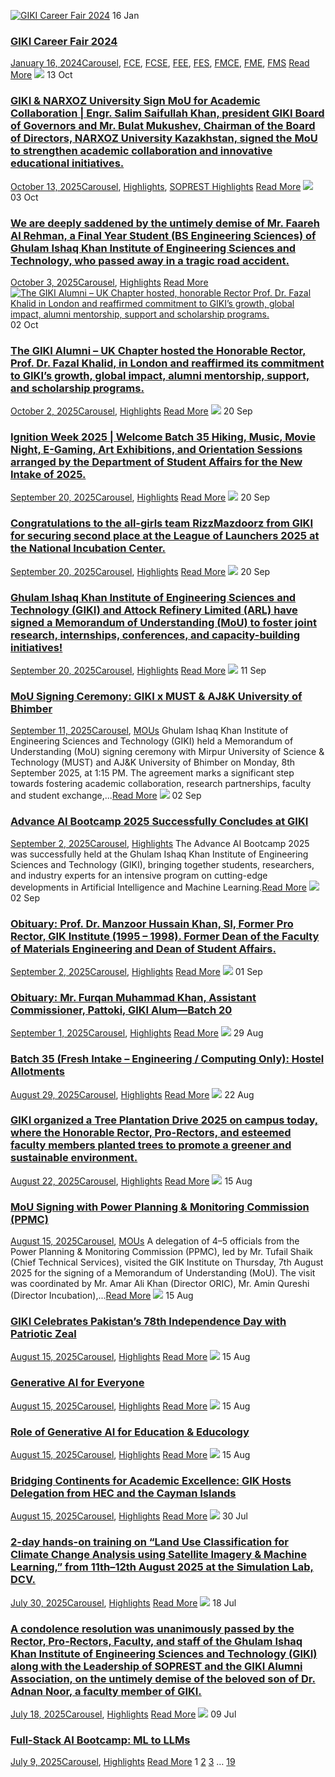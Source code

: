[![GIKI Career Fair 2024](https://giki.edu.pk/wp-content/uploads/2024/01/Career-Fair-Programs-768x1086.jpg)](https://giki.edu.pk/2024/01/16/career-fair-2024/)
16
Jan
### [GIKI Career Fair 2024](https://giki.edu.pk/2024/01/16/career-fair-2024/)
[January 16, 2024](https://giki.edu.pk/2024/01/16/)[Carousel](https://giki.edu.pk/carousel_home/), [FCE](https://giki.edu.pk/fce_news/), [FCSE](https://giki.edu.pk/fcse_news/), [FEE](https://giki.edu.pk/fee_news/), [FES](https://giki.edu.pk/fes_news/), [FMCE](https://giki.edu.pk/fmce_news/), [FME](https://giki.edu.pk/fme_news/), [FMS](https://giki.edu.pk/fms_news/)
[Read More](https://giki.edu.pk/2024/01/16/career-fair-2024/)
[![](https://giki.edu.pk/news/)](https://giki.edu.pk/2025/10/13/giki-narxoz-university-sign-mou-for-academic-collaboration-engr-salim-saifullah-khan-president-giki-board-of-governors-and-mr-bulat-mukushev-chairman-of-the-board-of-directors-narxoz-univ/)
13
Oct
### [GIKI & NARXOZ University Sign MoU for Academic Collaboration | Engr. Salim Saifullah Khan, president GIKI Board of Governors and Mr. Bulat Mukushev, Chairman of the Board of Directors, NARXOZ University Kazakhstan, signed the MoU to strengthen academic collaboration and innovative educational initiatives.](https://giki.edu.pk/2025/10/13/giki-narxoz-university-sign-mou-for-academic-collaboration-engr-salim-saifullah-khan-president-giki-board-of-governors-and-mr-bulat-mukushev-chairman-of-the-board-of-directors-narxoz-univ/)
[October 13, 2025](https://giki.edu.pk/2025/10/13/)[Carousel](https://giki.edu.pk/carousel_home/), [Highlights](https://giki.edu.pk/highlights/), [SOPREST Highlights](https://giki.edu.pk/soprest-highlights/)
[Read More](https://giki.edu.pk/2025/10/13/giki-narxoz-university-sign-mou-for-academic-collaboration-engr-salim-saifullah-khan-president-giki-board-of-governors-and-mr-bulat-mukushev-chairman-of-the-board-of-directors-narxoz-univ/)
[![](https://giki.edu.pk/news/)](https://giki.edu.pk/2025/10/03/we-are-deeply-saddened-by-the-untimely-demise-of-mr-faareh-al-rehman-a-final-year-student-bs-engineering-sciences-of-ghulam-ishaq-khan-institute-of-engineering-sciences-and-technology-who-passed/)
03
Oct
### [We are deeply saddened by the untimely demise of Mr. Faareh Al Rehman, a Final Year Student (BS Engineering Sciences) of Ghulam Ishaq Khan Institute of Engineering Sciences and Technology, who passed away in a tragic road accident.](https://giki.edu.pk/2025/10/03/we-are-deeply-saddened-by-the-untimely-demise-of-mr-faareh-al-rehman-a-final-year-student-bs-engineering-sciences-of-ghulam-ishaq-khan-institute-of-engineering-sciences-and-technology-who-passed/)
[October 3, 2025](https://giki.edu.pk/2025/10/03/)[Carousel](https://giki.edu.pk/carousel_home/), [Highlights](https://giki.edu.pk/highlights/)
[Read More](https://giki.edu.pk/2025/10/03/we-are-deeply-saddened-by-the-untimely-demise-of-mr-faareh-al-rehman-a-final-year-student-bs-engineering-sciences-of-ghulam-ishaq-khan-institute-of-engineering-sciences-and-technology-who-passed/)
[![The GIKI Alumni – UK Chapter hosted, honorable Rector Prof. Dr. Fazal Khalid in London and reaffirmed commitment to GIKI’s growth, global impact, alumni mentorship, support and scholarship programs.](https://giki.edu.pk/news/)](https://giki.edu.pk/2025/10/02/the-giki-alumni-uk-chapter-hosted-the-honorable-rector-prof-dr-fazal-khalid-in-london-and-reaffirmed-its-commitment-to-gikis-growth-global-impact-alumni-mentorship-support-a/)
02
Oct
### [The GIKI Alumni – UK Chapter hosted the Honorable Rector, Prof. Dr. Fazal Khalid, in London and reaffirmed its commitment to GIKI’s growth, global impact, alumni mentorship, support, and scholarship programs.](https://giki.edu.pk/2025/10/02/the-giki-alumni-uk-chapter-hosted-the-honorable-rector-prof-dr-fazal-khalid-in-london-and-reaffirmed-its-commitment-to-gikis-growth-global-impact-alumni-mentorship-support-a/)
[October 2, 2025](https://giki.edu.pk/2025/10/02/)[Carousel](https://giki.edu.pk/carousel_home/), [Highlights](https://giki.edu.pk/highlights/)
[Read More](https://giki.edu.pk/2025/10/02/the-giki-alumni-uk-chapter-hosted-the-honorable-rector-prof-dr-fazal-khalid-in-london-and-reaffirmed-its-commitment-to-gikis-growth-global-impact-alumni-mentorship-support-a/)
[![](https://giki.edu.pk/news/)](https://giki.edu.pk/2025/09/20/ignition-week-2025-welcome-batch-35-hiking-music-movie-night-e-gaming-art-exhibitions-and-orientation-sessions-arranged-by-the-department-of-student-affairs-for-the-new-intake-of-2025/)
20
Sep
### [Ignition Week 2025 | Welcome Batch 35 Hiking, Music, Movie Night, E-Gaming, Art Exhibitions, and Orientation Sessions arranged by the Department of Student Affairs for the New Intake of 2025.](https://giki.edu.pk/2025/09/20/ignition-week-2025-welcome-batch-35-hiking-music-movie-night-e-gaming-art-exhibitions-and-orientation-sessions-arranged-by-the-department-of-student-affairs-for-the-new-intake-of-2025/)
[September 20, 2025](https://giki.edu.pk/2025/09/20/)[Carousel](https://giki.edu.pk/carousel_home/), [Highlights](https://giki.edu.pk/highlights/)
[Read More](https://giki.edu.pk/2025/09/20/ignition-week-2025-welcome-batch-35-hiking-music-movie-night-e-gaming-art-exhibitions-and-orientation-sessions-arranged-by-the-department-of-student-affairs-for-the-new-intake-of-2025/)
[![](https://giki.edu.pk/news/)](https://giki.edu.pk/2025/09/20/congratulations-to-the-all-girls-team-rizzmazdoorz-from-giki-for-securing-second-place-at-the-league-of-launchers-2025-at-the-national-incubation-center/)
20
Sep
### [Congratulations to the all-girls team RizzMazdoorz from GIKI for securing second place at the League of Launchers 2025 at the National Incubation Center.](https://giki.edu.pk/2025/09/20/congratulations-to-the-all-girls-team-rizzmazdoorz-from-giki-for-securing-second-place-at-the-league-of-launchers-2025-at-the-national-incubation-center/)
[September 20, 2025](https://giki.edu.pk/2025/09/20/)[Carousel](https://giki.edu.pk/carousel_home/), [Highlights](https://giki.edu.pk/highlights/)
[Read More](https://giki.edu.pk/2025/09/20/congratulations-to-the-all-girls-team-rizzmazdoorz-from-giki-for-securing-second-place-at-the-league-of-launchers-2025-at-the-national-incubation-center/)
[![](https://giki.edu.pk/news/)](https://giki.edu.pk/2025/09/20/ghulam-ishaq-khan-institute-of-engineering-sciences-and-technology-giki-and-attock-refinery-limited-arl-have-signed-a-memorandum-of-understanding-mou-to-foster-joint-research-internships-confe/)
20
Sep
### [Ghulam Ishaq Khan Institute of Engineering Sciences and Technology (GIKI) and Attock Refinery Limited (ARL) have signed a Memorandum of Understanding (MoU) to foster joint research, internships, conferences, and capacity-building initiatives!](https://giki.edu.pk/2025/09/20/ghulam-ishaq-khan-institute-of-engineering-sciences-and-technology-giki-and-attock-refinery-limited-arl-have-signed-a-memorandum-of-understanding-mou-to-foster-joint-research-internships-confe/)
[September 20, 2025](https://giki.edu.pk/2025/09/20/)[Carousel](https://giki.edu.pk/carousel_home/), [Highlights](https://giki.edu.pk/highlights/)
[Read More](https://giki.edu.pk/2025/09/20/ghulam-ishaq-khan-institute-of-engineering-sciences-and-technology-giki-and-attock-refinery-limited-arl-have-signed-a-memorandum-of-understanding-mou-to-foster-joint-research-internships-confe/)
[![](https://giki.edu.pk/news/)](https://giki.edu.pk/2025/09/11/mou-signing-ceremony-giki-x-must-ajk-university-of-bhimber/)
11
Sep
### [MoU Signing Ceremony: GIKI x MUST & AJ&K University of Bhimber](https://giki.edu.pk/2025/09/11/mou-signing-ceremony-giki-x-must-ajk-university-of-bhimber/)
[September 11, 2025](https://giki.edu.pk/2025/09/11/)[Carousel](https://giki.edu.pk/carousel_home/), [MOUs](https://giki.edu.pk/mous/)
Ghulam Ishaq Khan Institute of Engineering Sciences and Technology (GIKI) held a Memorandum of Understanding (MoU) signing ceremony with Mirpur University of Science & Technology (MUST) and AJ&K University of Bhimber on Monday, 8th September 2025, at 1:15 PM. The agreement marks a significant step towards fostering academic collaboration, research partnerships, faculty and student exchange,...[Read More](https://giki.edu.pk/2025/09/11/mou-signing-ceremony-giki-x-must-ajk-university-of-bhimber/)
[![](https://giki.edu.pk/news/)](https://giki.edu.pk/2025/09/02/advance-ai-bootcamp-2025-successfully-concludes-at-giki/)
02
Sep
### [Advance AI Bootcamp 2025 Successfully Concludes at GIKI](https://giki.edu.pk/2025/09/02/advance-ai-bootcamp-2025-successfully-concludes-at-giki/)
[September 2, 2025](https://giki.edu.pk/2025/09/02/)[Carousel](https://giki.edu.pk/carousel_home/), [Highlights](https://giki.edu.pk/highlights/)
The Advance AI Bootcamp 2025 was successfully held at the Ghulam Ishaq Khan Institute of Engineering Sciences and Technology (GIKI), bringing together students, researchers, and industry experts for an intensive program on cutting-edge developments in Artificial Intelligence and Machine Learning.[Read More](https://giki.edu.pk/2025/09/02/advance-ai-bootcamp-2025-successfully-concludes-at-giki/)
[![](https://giki.edu.pk/news/)](https://giki.edu.pk/2025/09/02/obituary-prof-dr-manzoor-hussain-khan-si-former-pro-rector-gik-institute-1995-1998-former-dean-of-the-faculty-of-materials-engineering-and-dean-of-student-affairs/)
02
Sep
### [Obituary: Prof. Dr. Manzoor Hussain Khan, SI, Former Pro Rector, GIK Institute (1995 – 1998). Former Dean of the Faculty of Materials Engineering and Dean of Student Affairs.](https://giki.edu.pk/2025/09/02/obituary-prof-dr-manzoor-hussain-khan-si-former-pro-rector-gik-institute-1995-1998-former-dean-of-the-faculty-of-materials-engineering-and-dean-of-student-affairs/)
[September 2, 2025](https://giki.edu.pk/2025/09/02/)[Carousel](https://giki.edu.pk/carousel_home/), [Highlights](https://giki.edu.pk/highlights/)
[Read More](https://giki.edu.pk/2025/09/02/obituary-prof-dr-manzoor-hussain-khan-si-former-pro-rector-gik-institute-1995-1998-former-dean-of-the-faculty-of-materials-engineering-and-dean-of-student-affairs/)
[![](https://giki.edu.pk/news/)](https://giki.edu.pk/2025/09/01/obituary-mr-furqan-muhammad-khan-assistant-commissioner-pattoki-giki-alum-batch-20-%d8%a7%d9%86%d8%a7%d9%84%d9%84%d9%87-%d9%88%d8%a7%d9%86%d8%a7%d8%a7%d9%84%db%8c%d9%87-%d8%b1%d8%a7%d8%ac/)
01
Sep
### [Obituary: Mr. Furqan Muhammad Khan, Assistant Commissioner, Pattoki, GIKI Alum—Batch 20](https://giki.edu.pk/2025/09/01/obituary-mr-furqan-muhammad-khan-assistant-commissioner-pattoki-giki-alum-batch-20-%d8%a7%d9%86%d8%a7%d9%84%d9%84%d9%87-%d9%88%d8%a7%d9%86%d8%a7%d8%a7%d9%84%db%8c%d9%87-%d8%b1%d8%a7%d8%ac/)
[September 1, 2025](https://giki.edu.pk/2025/09/01/)[Carousel](https://giki.edu.pk/carousel_home/), [Highlights](https://giki.edu.pk/highlights/)
[Read More](https://giki.edu.pk/2025/09/01/obituary-mr-furqan-muhammad-khan-assistant-commissioner-pattoki-giki-alum-batch-20-%d8%a7%d9%86%d8%a7%d9%84%d9%84%d9%87-%d9%88%d8%a7%d9%86%d8%a7%d8%a7%d9%84%db%8c%d9%87-%d8%b1%d8%a7%d8%ac/)
[![](https://giki.edu.pk/news/)](https://giki.edu.pk/2025/08/29/batch-35-fresh-intake-engineering-computing-only-hostel-allotments/)
29
Aug
### [Batch 35 (Fresh Intake – Engineering / Computing Only): Hostel Allotments](https://giki.edu.pk/2025/08/29/batch-35-fresh-intake-engineering-computing-only-hostel-allotments/)
[August 29, 2025](https://giki.edu.pk/2025/08/29/)[Carousel](https://giki.edu.pk/carousel_home/), [Highlights](https://giki.edu.pk/highlights/)
[Read More](https://giki.edu.pk/2025/08/29/batch-35-fresh-intake-engineering-computing-only-hostel-allotments/)
[![](https://giki.edu.pk/news/)](https://giki.edu.pk/2025/08/22/giki-organized-a-tree-plantation-drive-2025-on-campus-today-where-the-honorable-rector-pro-rectors-and-esteemed-faculty-members-planted-trees-to-promote-a-greener-and-sustainable-environment/)
22
Aug
### [GIKI organized a Tree Plantation Drive 2025 on campus today, where the Honorable Rector, Pro-Rectors, and esteemed faculty members planted trees to promote a greener and sustainable environment.](https://giki.edu.pk/2025/08/22/giki-organized-a-tree-plantation-drive-2025-on-campus-today-where-the-honorable-rector-pro-rectors-and-esteemed-faculty-members-planted-trees-to-promote-a-greener-and-sustainable-environment/)
[August 22, 2025](https://giki.edu.pk/2025/08/22/)[Carousel](https://giki.edu.pk/carousel_home/), [Highlights](https://giki.edu.pk/highlights/)
[Read More](https://giki.edu.pk/2025/08/22/giki-organized-a-tree-plantation-drive-2025-on-campus-today-where-the-honorable-rector-pro-rectors-and-esteemed-faculty-members-planted-trees-to-promote-a-greener-and-sustainable-environment/)
[![](https://giki.edu.pk/news/)](https://giki.edu.pk/2025/08/15/mou-signing-with-power-planning-monitoring-commission-ppmc/)
15
Aug
### [MoU Signing with Power Planning & Monitoring Commission (PPMC)](https://giki.edu.pk/2025/08/15/mou-signing-with-power-planning-monitoring-commission-ppmc/)
[August 15, 2025](https://giki.edu.pk/2025/08/15/)[Carousel](https://giki.edu.pk/carousel_home/), [MOUs](https://giki.edu.pk/mous/)
A delegation of 4–5 officials from the Power Planning & Monitoring Commission (PPMC), led by Mr. Tufail Shaik (Chief Technical Services), visited the GIK Institute on Thursday, 7th August 2025 for the signing of a Memorandum of Understanding (MoU). The visit was coordinated by Mr. Amar Ali Khan (Director ORIC), Mr. Amin Qureshi (Director Incubation),...[Read More](https://giki.edu.pk/2025/08/15/mou-signing-with-power-planning-monitoring-commission-ppmc/)
[![](https://giki.edu.pk/news/)](https://giki.edu.pk/2025/08/15/giki-celebrates-pakistans-78th-independence-day-with-patriotic-zeal/)
15
Aug
### [GIKI Celebrates Pakistan’s 78th Independence Day with Patriotic Zeal](https://giki.edu.pk/2025/08/15/giki-celebrates-pakistans-78th-independence-day-with-patriotic-zeal/)
[August 15, 2025](https://giki.edu.pk/2025/08/15/)[Carousel](https://giki.edu.pk/carousel_home/), [Highlights](https://giki.edu.pk/highlights/)
[Read More](https://giki.edu.pk/2025/08/15/giki-celebrates-pakistans-78th-independence-day-with-patriotic-zeal/)
[![](https://giki.edu.pk/news/)](https://giki.edu.pk/2025/08/15/generative-ai-for-everyone/)
15
Aug
### [Generative AI for Everyone](https://giki.edu.pk/2025/08/15/generative-ai-for-everyone/)
[August 15, 2025](https://giki.edu.pk/2025/08/15/)[Carousel](https://giki.edu.pk/carousel_home/), [Highlights](https://giki.edu.pk/highlights/)
[Read More](https://giki.edu.pk/2025/08/15/generative-ai-for-everyone/)
[![](https://giki.edu.pk/news/)](https://giki.edu.pk/2025/08/15/role-of-generative-ai-for-education-educology/)
15
Aug
### [Role of Generative AI for Education & Educology](https://giki.edu.pk/2025/08/15/role-of-generative-ai-for-education-educology/)
[August 15, 2025](https://giki.edu.pk/2025/08/15/)[Carousel](https://giki.edu.pk/carousel_home/), [Highlights](https://giki.edu.pk/highlights/)
[Read More](https://giki.edu.pk/2025/08/15/role-of-generative-ai-for-education-educology/)
[![](https://giki.edu.pk/news/)](https://giki.edu.pk/2025/08/15/bridging-continents-for-academic-excellence-gik-hosts-delegation-from-hec-and-the-cayman-islands/)
15
Aug
### [Bridging Continents for Academic Excellence: GIK Hosts Delegation from HEC and the Cayman Islands](https://giki.edu.pk/2025/08/15/bridging-continents-for-academic-excellence-gik-hosts-delegation-from-hec-and-the-cayman-islands/)
[August 15, 2025](https://giki.edu.pk/2025/08/15/)[Carousel](https://giki.edu.pk/carousel_home/), [Highlights](https://giki.edu.pk/highlights/)
[Read More](https://giki.edu.pk/2025/08/15/bridging-continents-for-academic-excellence-gik-hosts-delegation-from-hec-and-the-cayman-islands/)
[![](https://giki.edu.pk/news/)](https://giki.edu.pk/2025/07/30/2-day-hands-on-training-on-land-use-classification-for-climate-change-analysis-using-satellite-imagery-machine-learning-from-11th-12th-august-2025-at-the-simulation-lab-d/)
30
Jul
### [2-day hands-on training on “Land Use Classification for Climate Change Analysis using Satellite Imagery & Machine Learning,” from 11th–12th August 2025 at the Simulation Lab, DCV.](https://giki.edu.pk/2025/07/30/2-day-hands-on-training-on-land-use-classification-for-climate-change-analysis-using-satellite-imagery-machine-learning-from-11th-12th-august-2025-at-the-simulation-lab-d/)
[July 30, 2025](https://giki.edu.pk/2025/07/30/)[Carousel](https://giki.edu.pk/carousel_home/), [Highlights](https://giki.edu.pk/highlights/)
[Read More](https://giki.edu.pk/2025/07/30/2-day-hands-on-training-on-land-use-classification-for-climate-change-analysis-using-satellite-imagery-machine-learning-from-11th-12th-august-2025-at-the-simulation-lab-d/)
[![](https://giki.edu.pk/news/)](https://giki.edu.pk/2025/07/18/a-condolence-resolution-was-unanimously-passed-by-the-rector-pro-rectors-faculty-and-staff-of-the-ghulam-ishaq-khan-institute-of-engineering-sciences-and-technology-giki-along-with-the-leadership/)
18
Jul
### [A condolence resolution was unanimously passed by the Rector, Pro-Rectors, Faculty, and staff of the Ghulam Ishaq Khan Institute of Engineering Sciences and Technology (GIKI) along with the Leadership of SOPREST and the GIKI Alumni Association, on the untimely demise of the beloved son of Dr. Adnan Noor, a faculty member of GIKI.](https://giki.edu.pk/2025/07/18/a-condolence-resolution-was-unanimously-passed-by-the-rector-pro-rectors-faculty-and-staff-of-the-ghulam-ishaq-khan-institute-of-engineering-sciences-and-technology-giki-along-with-the-leadership/)
[July 18, 2025](https://giki.edu.pk/2025/07/18/)[Carousel](https://giki.edu.pk/carousel_home/), [Highlights](https://giki.edu.pk/highlights/)
[Read More](https://giki.edu.pk/2025/07/18/a-condolence-resolution-was-unanimously-passed-by-the-rector-pro-rectors-faculty-and-staff-of-the-ghulam-ishaq-khan-institute-of-engineering-sciences-and-technology-giki-along-with-the-leadership/)
[![](https://giki.edu.pk/news/)](https://giki.edu.pk/2025/07/09/full-stack-ai-bootcamp-ml-to-llms/)
09
Jul
### [Full-Stack AI Bootcamp: ML to LLMs](https://giki.edu.pk/2025/07/09/full-stack-ai-bootcamp-ml-to-llms/)
[July 9, 2025](https://giki.edu.pk/2025/07/09/)[Carousel](https://giki.edu.pk/carousel_home/), [Highlights](https://giki.edu.pk/highlights/)
[Read More](https://giki.edu.pk/2025/07/09/full-stack-ai-bootcamp-ml-to-llms/)
1 [2](https://giki.edu.pk/news/page/2/) [3](https://giki.edu.pk/news/page/3/) … [19](https://giki.edu.pk/news/page/19/) [](https://giki.edu.pk/news/page/2/)
